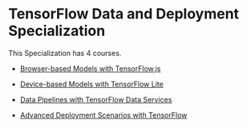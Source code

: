 # TensorFlow Data and Deployment Specialization

This Specialization has 4 courses.

  - [Browser-based Models with TensorFlow.js](https://github.com/karthik9319/TensorFlow-Data-and-Deployment-Specialization/tree/master/Browser-based%20Models%20with%20TensorFlow.js)

  - [Device-based Models with TensorFlow Lite](https://github.com/karthik9319/TensorFlow-Data-and-Deployment-Specialization/tree/master/Device-based%20Models%20with%20TensorFlow%20Lite)

  - [Data Pipelines with TensorFlow Data Services](https://github.com/karthik9319/TensorFlow-Data-and-Deployment-Specialization/tree/master/Data%20Pipelines%20with%20TensorFlow%20Data%20Services)

  - [Advanced Deployment Scenarios with TensorFlow](https://github.com/karthik9319/TensorFlow-Data-and-Deployment-Specialization/tree/master/Advanced%20Deployment%20Scenarios%20with%20TensorFlow)
 
